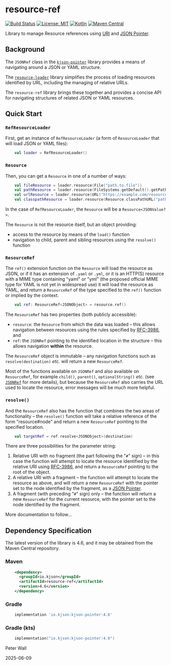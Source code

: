 # resource-ref

[![Build Status](https://github.com/pwall567/resource-ref/actions/workflows/build.yml/badge.svg)](https://github.com/pwall567/resource-ref/actions/workflows/build.yml)
[![License: MIT](https://img.shields.io/badge/License-MIT-yellow.svg)](https://opensource.org/licenses/MIT)
[![Kotlin](https://img.shields.io/static/v1?label=Kotlin&message=v2.0.21&color=7f52ff&logo=kotlin&logoColor=7f52ff)](https://github.com/JetBrains/kotlin/releases/tag/v2.0.21)
[![Maven Central](https://img.shields.io/maven-central/v/io.kjson/resource-ref?label=Maven%20Central)](https://central.sonatype.com/artifact/io.kjson/resource-ref)

Library to manage Resource references using [URI](https://www.rfc-editor.org/info/rfc3986) and
[JSON Pointer](https://tools.ietf.org/html/rfc6901).

## Background

The `JSONRef` class in the [`kjson-pointer`](https://github.com/pwall567/kjson-pointer) library provides a means of
navigating around a JSON or YAML structure.

The [`resource-loader`](https://github.com/pwall567/resource-loader) library simplifies the process of loading resources
identified by URL, including the managing of relative URLs.

The `resource-ref` library brings these together and provides a concise API for navigating structures of related JSON or
YAML resources.

## Quick Start

### `RefResourceLoader`

First, get an instance of `RefResourceLoader` (a form of `ResourceLoader` that will load JSON or YAML files):
```kotlin
    val loader = RefResourceLoader()
```

### `Resource`

Then, you can get a `Resource` in one of a number of ways:
```kotlin
    val fileResource = loader.resource(File("path.to.file"))                             // using java.io.File
    val pathResource = loader.resource(FileSystems.getDefault().getPath("path.to.file")) // using java.nio.file.Path
    val urlResource = loader.resource(URL("https://example.com/resource"))               // using java.net.URL
    val classpathResource = loader.resource(Resource.classPathURL("path.to.file")!!)     // using classpath
```

In the case of `RefResourceLoader`, the `Resource` will be a `Resource<JSONValue?>`.

The `Resource` is not the resource itself, but an object providing:
- access to the resource by means of the `load()` function
- navigation to child, parent and sibling resources using the `resolve()` function

### `ResourceRef`

The `ref()` extension function on the `Resource` will load the resource as JSON, or if it has an extension of `.yaml` or
`.yml`, or it is an HTTP(S) resource with a MIME type containing "yaml" or "yml" (the proposed official MIME type for
YAML is not yet in widespread use) it will load the resource as YAML, and return a `ResourceRef` of the type specified
to the `ref()` function or implied by the context.
```kotlin
    val ref: ResourceRef<JSONObject> = resource.ref()
```

The `ResourceRef` has two properties (both publicly accessible):
- `resource`: the `Resource` from which the data was loaded &ndash; this allows navigation between resources using the
  rules specified by [RFC-3986](https://www.rfc-editor.org/info/rfc3986), and
- `ref`: the `JSONRef` pointing to the identified location in the structure &ndash; this allows navigation **within**
  the resource.

The `ResourceRef` object is immutable &ndash; any navigation functions such as `resolve(destination)` _etc._ will return
a new `ResourceRef`.

Most of the functions available on `JSONRef` and also available on `ResourceRef`, for example `child()`, `parent()`,
`optionalString()` _etc._ (see [`JSONRef`](https://github.com/pwall567/kjson-pointer#jsonref) for more details), but
because the `ResourceRef` also carries the URL used to locate the resource, error messages will be much more helpful.

### `resolve()`

And the `ResourceRef` also has the function that combines the two areas of functionality &ndash; the `resolve()`
function will take a relative reference of the form "resource#node" and return a new `ResourceRef` pointing to the
specified location.
```kotlin
    val targetRef = ref.resolve<JSONObject>(destination)
```

There are three possibilities for the parameter string:
1. Relative URI with no fragment (the part following the "`#`" sign) &ndash; in this case the function will attempt to
   locate the resource identified by the relative URI using [RFC-3986](https://www.rfc-editor.org/info/rfc3986), and
   return a `ResourceRef` pointing to the root of the object.
2. A relative URI with a fragment &ndash; the function will attempt to locate the resource as above, and will return a
   new `ResourceRef` with the pointer set to the node identified by the fragment, as a
   [JSON Pointer](https://tools.ietf.org/html/rfc6901).
3. A fragment (with preceding "`#`" sign) only &ndash; the function will return a new `ResourceRef` for the current
   resource, with the pointer set to the node identified by the fragment.

More documentation to follow&hellip;

## Dependency Specification

The latest version of the library is 4.6, and it may be obtained from the Maven Central repository.

### Maven
```xml
    <dependency>
      <groupId>io.kjson</groupId>
      <artifactId>resource-ref</artifactId>
      <version>4.6</version>
    </dependency>
```
### Gradle
```groovy
    implementation 'io.kjson:kjson-pointer:4.6'
```
### Gradle (kts)
```kotlin
    implementation("io.kjson:kjson-pointer:4.6")
```

Peter Wall

2025-06-09
